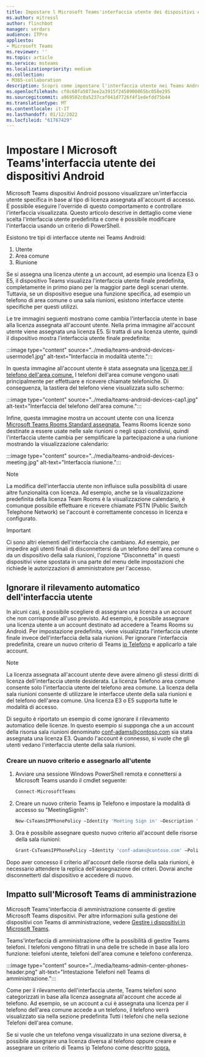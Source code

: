 ```yaml
---
title: Impostare l Microsoft Teams'interfaccia utente dei dispositivi Android
ms.author: mitressl
author: flinchbot
manager: serdars
audience: ITPro
appliesto:
- Microsoft Teams
ms.reviewer: ''
ms.topic: article
ms.service: msteams
ms.localizationpriority: medium
ms.collection:
- M365-collaboration
description: Scopri come impostare l'interfaccia utente nei Teams Android.
ms.openlocfilehash: cf0c60fa5073ee2a3915f2450900865bc058e295
ms.sourcegitcommit: a969502c0a5237caf041d7726f4f1edefdd75b44
ms.translationtype: MT
ms.contentlocale: it-IT
ms.lasthandoff: 01/12/2022
ms.locfileid: "61767429"
---
```

# <a name="set-microsoft-teams-android-devices-user-interface"></a>Impostare l Microsoft Teams'interfaccia utente dei dispositivi Android

Microsoft Teams dispositivi Android possono visualizzare un'interfaccia utente specifica in base al tipo di licenza assegnata all'account di accesso. È possibile eseguire l'override di questo comportamento e controllare l'interfaccia visualizzata. Questo articolo descrive in dettaglio come viene scelta l'interfaccia utente predefinita e come è possibile modificare l'interfaccia usando un criterio di PowerShell.

Esistono tre tipi di interfacce utente nei Teams Android:

1. Utente
2. Area comune
3. Riunione

Se si assegna una licenza utente [a](/microsoftteams/user-access) un account, ad esempio una licenza E3 o E5, il dispositivo Teams visualizza l'interfaccia utente finale predefinita, completamente in primo piano per la maggior parte degli scenari utente. Tuttavia, se un dispositivo esegue una funzione specifica, ad esempio un telefono di area comune o una sala riunioni, esistono interfacce utente specifiche per questi utilizzi.

Le tre immagini seguenti mostrano come cambia l'interfaccia utente in base alla licenza assegnata all'account utente. Nella prima immagine all'account utente viene assegnata una licenza E5. Si tratta di una licenza utente, quindi il dispositivo mostra l'interfaccia utente finale predefinita:

:::image type="content" source="../media/teams-android-devices-usermode1.jpg" alt-text="Interfaccia in modalità utente.":::

In questa immagine all'account utente è stata assegnata una [licenza per il telefono dell'area comune.](/microsoftteams/set-up-common-area-phones) I telefoni dell'area comune vengono usati principalmente per effettuare e ricevere chiamate telefoniche. Di conseguenza, la tastiera del telefono viene visualizzata sullo schermo:

:::image type="content" source="../media/teams-android-devices-cap1.jpg" alt-text="Interfaccia del telefono dell'area comune.":::

Infine, questa immagine mostra un account utente con una licenza [Microsoft Teams Rooms Standard assegnata.](/MicrosoftTeams/rooms/rooms-licensing) Teams Rooms licenze sono destinate a essere usate nelle sale riunioni o negli spazi condivisi, quindi l'interfaccia utente cambia per semplificare la partecipazione a una riunione mostrando la visualizzazione calendario:

:::image type="content" source="../media/teams-android-devices-meeting.jpg" alt-text="Interfaccia riunione.":::

> [!NOTE]
> La modifica dell'interfaccia utente non influisce sulla possibilità di usare altre funzionalità con licenza. Ad esempio, anche se la visualizzazione predefinita della licenza Team Rooms è la visualizzazione calendario, è comunque possibile effettuare e ricevere chiamate PSTN (Public Switch Telephone Network) se l'account è correttamente concesso in licenza e configurato.

> [!IMPORTANT]
> Ci sono altri elementi dell'interfaccia che cambiano. Ad esempio, per impedire agli utenti finali di disconnettersi da un telefono dell'area comune o da un dispositivo della sala riunioni, l'opzione "Disconnetta" in questi dispositivi viene spostata in una parte del menu delle impostazioni che richiede le autorizzazioni di amministratore per l'accesso.

## <a name="override-automatic-user-interface-detection"></a>Ignorare il rilevamento automatico dell'interfaccia utente

In alcuni casi, è possibile scegliere di assegnare una licenza a un account che non corrisponde all'uso previsto. Ad esempio, è possibile assegnare una licenza utente a un account destinato ad accedere a Teams Rooms su Android. Per impostazione predefinita, viene visualizzata l'interfaccia utente finale invece dell'interfaccia della sala riunioni. Per ignorare l'interfaccia predefinita, creare un nuovo criterio di Teams [ip Telefono](/powershell/module/skype/new-csteamsipphonepolicy?view=skype-ps) e applicarlo a tale account.

> [!NOTE]
> La licenza assegnata all'account utente deve avere almeno gli stessi diritti di licenza dell'interfaccia utente desiderata. La licenza Telefono area comune consente solo l'interfaccia utente del telefono area comune. La licenza della sala riunioni consente di utilizzare le interfacce utente della sala riunioni e del telefono dell'area comune. Una licenza E3 o E5 supporta tutte le modalità di accesso.

Di seguito è riportato un esempio di come ignorare il rilevamento automatico delle licenze. In questo esempio si supponga che a un account della risorsa sala riunioni denominato conf-adams@contoso.com sia stata assegnata una licenza E3. Quando l'account è connesso, si vuole che gli utenti vedano l'interfaccia utente della sala riunioni.

### <a name="create-a-new-policy-and-assign-to-user"></a>Creare un nuovo criterio e assegnarlo all'utente

1. Avviare una sessione Windows PowerShell remota e connettersi a Microsoft Teams usando il cmdlet seguente:

    ``` Powershell
    Connect-MicrosoftTeams
    ```

2. Creare un nuovo criterio Teams ip Telefono e impostare la modalità di accesso su "MeetingSignIn":

   ``` Powershell
   New-CsTeamsIPPhonePolicy –Identity 'Meeting Sign in' –Description 'Meeting Sign In Phone Policy' -SignInMode 'MeetingSignIn'

   ```

3. Ora è possibile assegnare questo nuovo criterio all'account delle risorse della sala riunioni:

   ``` Powershell
   Grant-CsTeamsIPPhonePolicy –Identity 'conf-adams@contoso.com' –PolicyName 'Meeting Sign In'
   ```

Dopo aver concesso il criterio all'account delle risorse della sala riunioni, è necessario attendere la replica dell'assegnazione dei criteri. Dovrai anche disconnetterti dal dispositivo e accedere di nuovo.

## <a name="impact-on-microsoft-teams-admin-center"></a>Impatto sull'Microsoft Teams di amministrazione

Microsoft Teams'interfaccia di amministrazione consente di gestire Microsoft Teams dispositivi. Per altre informazioni sulla gestione dei dispositivi con Teams di amministrazione, vedere [Gestire i dispositivi in Microsoft Teams](device-management.md).


Teams'interfaccia di amministrazione offre la possibilità di gestire Teams telefoni. I telefoni vengono filtrati in una delle tre schede in base alla loro funzione: telefoni utente, telefoni dell'area comune e telefono conferenza. 

 :::image type="content" source="../media/teams-admin-center-phones-header.png" alt-text="Intestazione Telefoni nell Teams di amministrazione.":::

Come per il rilevamento dell'interfaccia utente, Teams telefoni sono categorizzati in base alla licenza assegnata all'account che accede al telefono. Ad esempio, se un account a cui è assegnata una licenza per il telefono dell'area comune accede a un telefono, il telefono verrà visualizzato sia nella sezione predefinita Tutti i telefoni che nella sezione Telefoni dell'area comune.  

Se si vuole che un telefono venga visualizzato in una sezione diversa, è possibile assegnare una licenza diversa al telefono oppure creare e assegnare un criterio di Teams ip Telefono come descritto [sopra.](#override-automatic-user-interface-detection)
